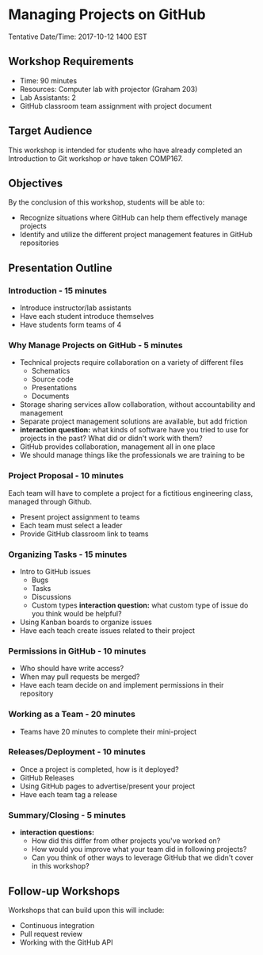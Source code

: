 # Managing Projects on GitHub

Tentative Date/Time: 2017-10-12 1400 EST

## Workshop Requirements
- Time: 90 minutes
- Resources: Computer lab with projector (Graham 203)
- Lab Assistants: 2
- GitHub classroom team assignment with project document

## Target Audience
This workshop is intended for students who have already completed an Introduction to Git workshop
_or_ have taken COMP167.

## Objectives
By the conclusion of this workshop, students will be able to:
- Recognize situations where GitHub can help them effectively manage projects
- Identify and utilize the different project management features in GitHub repositories

## Presentation Outline

### Introduction - 15 minutes
- Introduce instructor/lab assistants
- Have each student introduce themselves
- Have students form teams of 4

### Why Manage Projects on GitHub - 5 minutes
- Technical projects require collaboration on a variety of different files
  - Schematics
  - Source code
  - Presentations
  - Documents
- Storage sharing services allow collaboration, without accountability and management
- Separate project management solutions are available, but add friction
- **interaction question:** what kinds of software have you tried to use for projects
in the past? What did or didn't work with them?
- GitHub provides collaboration, management all in one place
- We should manage things like the professionals we are training to be

### Project Proposal - 10 minutes
Each team will have to complete a project for a fictitious engineering class,
managed through Github.
- Present project assignment to teams
- Each team must select a leader
- Provide GitHub classroom link to teams

### Organizing Tasks - 15 minutes
- Intro to GitHub issues
  - Bugs
  - Tasks
  - Discussions
  - Custom types **interaction question:** what custom type of issue do you think would
  be helpful?
- Using Kanban boards to organize issues
- Have each teach create issues related to their project

### Permissions in GitHub - 10 minutes
- Who should have write access?
- When may pull requests be merged?
- Have each team decide on and implement permissions in their repository

### Working as a Team - 20 minutes
- Teams have 20 minutes to complete their mini-project

### Releases/Deployment - 10 minutes
- Once a project is completed, how is it deployed?
- GitHub Releases
- Using GitHub pages to advertise/present your project
- Have each team tag a release

### Summary/Closing - 5 minutes
- **interaction questions:**
  - How did this differ from other projects you've worked on?
  - How would you improve what your team did in following projects?
  - Can you think of other ways to leverage GitHub that we didn't cover in this workshop?

## Follow-up Workshops
Workshops that can build upon this will include:
- Continuous integration
- Pull request review
- Working with the GitHub API
